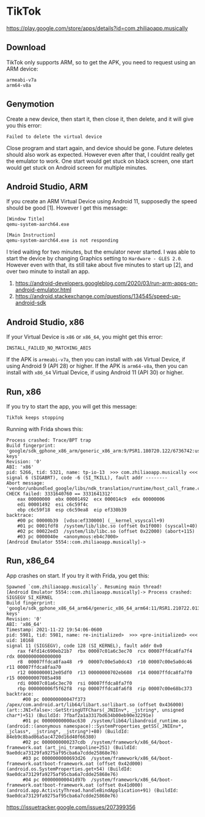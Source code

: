 # TikTok

https://play.google.com/store/apps/details?id=com.zhiliaoapp.musically

## Download

TikTok only supports ARM, so to get the APK, you need to request using an ARM
device:

~~~
armeabi-v7a
arm64-v8a
~~~

## Genymotion

Create a new device, then start it, then close it, then delete, and it will give
you this error:

~~~
Failed to delete the virtual device
~~~

Close program and start again, and device should be gone. Future deletes should
also work as expected. However even after that, I couldnt really get the
emulator to work. One start would get stuck on black screen, one start would get
stuck on Android screen for multiple minutes.

## Android Studio, ARM

If you create an ARM Virtual Device using Android 11, supposedly the speed
should be good [1]. However I get this message:

~~~
[Window Title]
qemu-system-aarch64.exe

[Main Instruction]
qemu-system-aarch64.exe is not responding
~~~

I tried waiting for two minutes, but the emulator never started. I was able to
start the device by changing Graphics setting to `Hardware - GLES 2.0`. However
even with that, its still take about five minutes to start up [2], and over two
minute to install an app.

1. https://android-developers.googleblog.com/2020/03/run-arm-apps-on-android-emulator.html
2. https://android.stackexchange.com/questions/134545/speed-up-android-sdk

## Android Studio, x86

If your Virtual Device is `x86` or `x86_64`, you might get this error:

~~~
INSTALL_FAILED_NO_MATCHING_ABIS
~~~

If the APK is `armeabi-v7a`, then you can install with `x86` Virtual Device, if
using Android 9 (API 28) or higher. If the APK is `arm64-v8a`, then you can
install with `x86_64` Virtual Device, if using Android 11 (API 30) or higher.

## Run, x86

If you try to start the app, you will get this message:

~~~
TikTok keeps stopping
~~~

Running with Frida shows this:

~~~
Process crashed: Trace/BPT trap
Build fingerprint: 'google/sdk_gphone_x86_arm/generic_x86_arm:9/PSR1.180720.122/6736742:userdebug/dev-keys'
Revision: '0'
ABI: 'x86'
pid: 5266, tid: 5321, name: tp-io-13  >>> com.zhiliaoapp.musically <<<
signal 6 (SIGABRT), code -6 (SI_TKILL), fault addr --------
Abort message: 'vendor/unbundled_google/libs/ndk_translation/runtime/host_call_frame.cc:65: CHECK failed: 3331640760 == 3331641312'
    eax 00000000  ebx 00001492  ecx 000014c9  edx 00000006
    edi 00001492  esi c6c59f4c
    ebp c6c59f18  esp c6c59ea8  eip ef330b39
backtrace:
    #00 pc 00000b39  [vdso:ef330000] (__kernel_vsyscall+9)
    #01 pc 0001fdf8  /system/lib/libc.so (offset 0x1f000) (syscall+40)
    #02 pc 00022ed3  /system/lib/libc.so (offset 0x22000) (abort+115)
    #03 pc 0000040e  <anonymous:eb4c7000>
[Android Emulator 5554::com.zhiliaoapp.musically]->
~~~

## Run, x86\_64

App crashes on start. If you try it with Frida, you get this:

~~~
Spawned `com.zhiliaoapp.musically`. Resuming main thread!
[Android Emulator 5554::com.zhiliaoapp.musically]-> Process crashed: SIGSEGV SI_KERNEL
Build fingerprint: 'google/sdk_gphone_x86_64_arm64/generic_x86_64_arm64:11/RSR1.210722.013/7800151:userdebug/dev-keys'
Revision: '0'
ABI: 'x86_64'
Timestamp: 2021-11-22 19:54:06-0600
pid: 5981, tid: 5981, name: re-initialized>  >>> <pre-initialized> <<<
uid: 10168
signal 11 (SIGSEGV), code 128 (SI_KERNEL), fault addr 0x0
    rax f4fd14c690eb21b7  rbx 00007c01a6c3ec70  rcx 00007ffdca8fa7f4  rdx 0000000000000000
    r8  00007ffdca8faa48  r9  00007c00e5a0dc43  r10 00007c00e5a0dc46  r11 00007ffdca8faa70
    r12 0000000012e05df0  r13 00000000702eb608  r14 00007ffdca8fa7f0  r15 000000007085a498
    rdi 00007c01a6c3ec70  rsi 00007ffdca8fa7f0
    rbp 000000006f5f62f8  rsp 00007ffdca8fa6f8  rip 00007c00e68bc373
backtrace:
      #00 pc 000000000047f373  /apex/com.android.art/lib64/libart.so!libart.so (offset 0x436000) (art::JNI<false>::GetStringUTFChars(_JNIEnv*, _jstring*, unsigned char*)+51) (BuildId: 7fbaf2a1a3317bd634b00eb90e32291e)
      #01 pc 00000000000ac630  /system/lib64/libandroid_runtime.so (android::(anonymous namespace)::SystemProperties_getSS(_JNIEnv*, _jclass*, _jstring*, _jstring*)+80) (BuildId: 84eb9c8bad06a5ac4720d16d40f66380)
      #02 pc 0000000000237cdb  /system/framework/x86_64/boot-framework.oat (art_jni_trampoline+251) (BuildId: 9ae0dca73129fa9275af95cba6a7cdde25868e76)
      #03 pc 0000000000693d26  /system/framework/x86_64/boot-framework.oat!boot-framework.oat (offset 0x42d000) (android.os.SystemProperties.get+54) (BuildId: 9ae0dca73129fa9275af95cba6a7cdde25868e76)
      #04 pc 000000000041d97b  /system/framework/x86_64/boot-framework.oat!boot-framework.oat (offset 0x41d000) (android.app.ActivityThread.handleBindApplication+91) (BuildId: 9ae0dca73129fa9275af95cba6a7cdde25868e76)
~~~

https://issuetracker.google.com/issues/207399356
